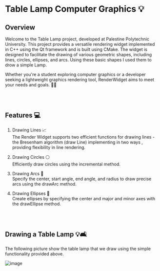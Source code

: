 
# Table Lamp Computer Graphics 💡

## Overview
Welcome to the Table Lamp project, developed at Palestine Polytechnic University. This project provides a versatile rendering widget implemented in C++ using the Qt framework and is built using CMake. The widget is designed to facilitate the drawing of various geometric shapes, including lines, circles, ellipses, and arcs. Using these basic shapes I used them to drow a simple Lamp.

Whether you're a student exploring computer graphics or a developer seeking a lightweight graphics rendering tool, RenderWidget aims to meet your needs and goals. 🎯🔥

<br><br>

## Features 💻
1. Drawing Lines 📈 <br>
The Render Widget supports two efficient functions for drawing lines - the Bresenham algorithm (draw Line) implementing in two ways , providing flexibility in line rendering.

2. Drawing Circles ⚪️<br>
Efficiently draw circles using the incremental method.

3. Drawing Arcs 🌈<br>
Specify the center, start angle, end angle, and radius to draw precise arcs using the drawArc method.
 
4. Drawing Ellipses 🥚<br>
Create ellipses by specifying the center and major and minor axes with the drawEllipse method.

<br><br>

## Drawing a Table Lamp 💡🛋️
The following picture show the table lamp that we draw using the simple functionality provided above.

![image](https://github.com/SarahAbuirmeileh/tableLampComputerGraphics/assets/127017088/b69d48db-152b-4ac3-8d2e-f24c7960e869)
